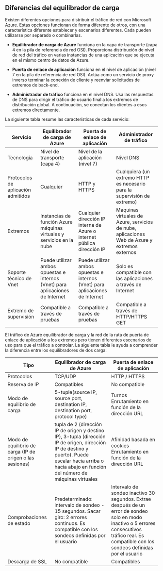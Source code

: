 ## <a name="load-balancer-differences"></a>Diferencias del equilibrador de carga

Existen diferentes opciones para distribuir el tráfico de red con Microsoft Azure. Estas opciones funcionan de forma diferente de otros, con una característica diferente establecer y escenarios diferentes. Cada pueden utilizarse por separado o combinarlas.

- **Equilibrador de carga de Azure** funciona en la capa de transporte (capa 4 en la pila de referencia de red OSI). Proporciona distribución de nivel de red del tráfico en varias instancias de una aplicación que se ejecuta en el mismo centro de datos de Azure.

- **Puerta de enlace de aplicación** funciona en el nivel de aplicación (nivel 7 en la pila de referencia de red OSI). Actúa como un servicio de proxy inverso terminar la conexión de cliente y reenviar solicitudes de extremos de back-end.

- **Administrador de tráfico** funciona en el nivel DNS.  Usa las respuestas de DNS para dirigir el tráfico de usuario final a los extremos de distribución global. A continuación, se conectan los clientes a esos extremos directamente.

La siguiente tabla resume las características de cada servicio:

| Servicio | Equilibrador de carga de Azure | Puerta de enlace de aplicación | Administrador de tráfico |
|---|---|---|---|
|Tecnología| Nivel de transporte (capa 4) | Nivel de la aplicación (nivel 7) | Nivel DNS |
| Protocolos de aplicación admitidos | Cualquier | HTTP y HTTPS |  Cualquiera (un extremo HTTP es necesario para la supervisión de extremo) |
| Extremos | Instancias de función Azure máquinas virtuales y servicios en la nube | Cualquier dirección IP interna de Azure o internet pública dirección IP | Máquinas virtuales de Azure, servicios de nube, aplicaciones Web de Azure y extremos externos |
| Soporte técnico de Vnet | Puede utilizar ambos opuestas e internos (Vnet) para aplicaciones de Internet | Puede utilizar ambos opuestas e internos (Vnet) para aplicaciones de Internet |    Solo es compatible con las aplicaciones a través de Internet |
Extremo de supervisión | Compatible a través de pruebas | Compatible a través de pruebas | Compatible a través de HTTP/HTTPS GET | 

El tráfico de Azure equilibrador de carga y la red de la ruta de puerta de enlace de aplicación a los extremos pero tienen diferentes escenarios de uso para que el tráfico a controlar. La siguiente tabla le ayuda a comprender la diferencia entre los equilibradores de dos carga:

| Tipo | Equilibrador de carga de Azure | Puerta de enlace de aplicación |
|---|---|---|
| Protocolos | TCP/UDP | HTTP / HTTPS |
| Reserva de IP | Compatibles | No compatible | 
| Modo de equilibrio de carga | 5-tuple(source IP, source port, destination IP, destination port, protocol type) | Turnos<br>Enrutamiento en función de la dirección URL | 
| Modo de equilibrio de carga (IP de origen o las sesiones) |  tupla de 2 (dirección IP de origen y destino IP), 3-tupla (dirección IP de origen, dirección IP de destino y puerto). Puede escalar hacia arriba o hacia abajo en función del número de máquinas virtuales | Afinidad basada en cookies<br>Enrutamiento en función de la dirección URL |
| Comprobaciones de estado | Predeterminado: intervalo de sondeo - 15 segundos. Sacar giro: 2 errores continuos. Es compatible con los sondeos definidas por el usuario | Intervalo de sondeo inactivo 30 segundos. Extrae después de un error de sondeo solo en modo inactivo o 5 errores consecutivos tráfico real. Es compatible con los sondeos definidas por el usuario | 
| Descarga de SSL | No compatible | Compatibles | 
  